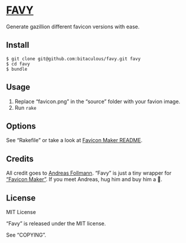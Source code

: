 [FAVY](https://github.com/bitaculous/favy "favy")
=================================================

Generate gazillion different favicon versions with ease.

Install
-------

    $ git clone git@github.com:bitaculous/favy.git favy
    $ cd favy
    $ bundle

Usage
-----

1. Replace “favicon.png” in the “source” folder with your favion image.
2. Run `rake`

Options
-------

See “Rakefile” or take a look at [Favicon Maker README](https://github.com/follmann/favicon_maker/blob/master/README.md "Favicon Maker README").

Credits
-------

All credit goes to [Andreas Follmann](https://github.com/follmann "Andreas Follmann"). “Favy” is just a tiny wrapper for [“Favicon Maker”](https://github.com/follmann/favicon_maker "Favicon Maker").
If you meet Andreas, hug him and buy him a :beer:.

License
-------

MIT License

“Favy” is released under the MIT license.

See “COPYING”.